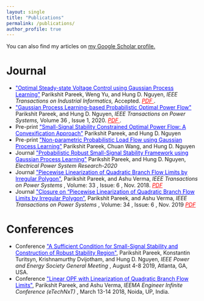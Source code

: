 ```yaml
---
layout: single
title: "Publications"
permalink: /publications/
author_profile: true
---
```


You can also find my articles on <u><a href="{{author.googlescholar}}">my Google Scholar profile</a>.</u>

Journal 
======

<ul>
<li> <a style="color:#0000FF" target="_blank" href="https://ieeexplore.ieee.org/document/9310349">"Optimal Steady-state Voltage Control using Gaussian Process Learning"</a> Parikshit Pareek, Weng Yu, and Hung D. Nguyen,<i> IEEE Transactions on Industrial Informatics, </i> Accepted. <a style="color:red" target="_blank" href="TII-20-3730.pdf"> <i> PDF </i> </a>.</li> 
<li> <a style="color:#0000FF" target="_blank" href="https://ieeexplore.ieee.org/document/9226481">"Gaussian Process Learning-based Probabilistic Optimal Power Flow"</a> Parikshit Pareek, and Hung D. Nguyen, <i> IEEE Transactions on Power Systems, </i> Volume 36 , Issue 1, 2020. <a style="color:red" target="_blank" href="https://arxiv.org/pdf/2004.07757.pdf"> <i> PDF </i> </a>.</li>
<li><span class="label label-info"> Pre-print</span> <a style="color:#0000FF" target="_blank" href="https://arxiv.org/pdf/1911.12001">"Small-Signal Stability Constrained Optimal Power Flow: A Convexification Approach"</a> Parikshit Pareek, and Hung D. Nguyen</li></li>
<li><span class="label label-info"> Pre-print</span> <a style="color:#0000FF"  target="_blank" href="https://arxiv.org/pdf/1911.03093">"Non-parametric Probabilistic Load Flow using Gaussian Process Learning"</a> Parikshit Pareek, Chuan Wang, and Hung D. Nguyen </li>
 <li><span class="label label-success"> Journal</span> <a style="color:#0000FF" target="_blank" href="https://arxiv.org/pdf/1910.01588">"Probabilistic Robust Small-Signal Stability Framework using Gaussian Process Learning"</a> Parikshit Pareek, and Hung D. Nguyen, <i> Electrical Power System Research-2020 </i> </li>
<li><span class="label label-success"> Journal</span> <a style="color:#0000FF" target="_blank" href="https://ieeexplore.ieee.org/document/8434314">"Piecewise Linearization of Quadratic Branch Flow Limits by Irregular Polygon"</a>, Parikshit Pareek, and Ashu Verma,  <i> IEEE Transactions on Power Systems </i>, Volume: 33 , Issue: 6 , Nov. 2018.  <a style="color:red" target="_blank" href="https://arxiv.org/ftp/arxiv/papers/1804/1804.06369.pdf"> <i> PDF </i> </a> </li>
 <li><span class="label label-success"> Journal</span> <a style="color:#0000FF" target="_blank" href="https://ieeexplore.ieee.org/document/8882636">"Closure on “Piecewise Linearization of Quadratic Branch Flow Limits by Irregular Polygon”</a>, Parikshit Pareek, and Ashu Verma,  <i> IEEE Transactions on Power Systems </i>, Volume: 34 , Issue: 6 , Nov. 2019  <a style="color:red" target="_blank" href="https://www.researchgate.net/publication/336965214_Closure_on_Piecewise_Linearization_of_Quadratic_Branch_Flow_Limits_by_Irregular_Polygon"> <i> PDF </i> </a> </li>
</ul>




Conferences 
======
<ul>
<li><span class="label label-success"> Conference</span> <a style="color:#0000FF" target="_blank" href="https://arxiv.org/pdf/1811.03805">"A Sufficient Condition for Small-Signal Stability and Construction of Robust Stability Region"</a>, Parikshit Pareek, Konstantin Turitsyn, Krishnamurthy Dvijotham, and Hung D. Nguyen, <i> IEEE Power and Energy Society General Meeting </i>, August 4-8 2019, Atlanta, GA, USA.</li>
<li><span class="label label-success"> Conference</span> <a style="color:#0000FF" target="_blank" href="https://arxiv.org/pdf/1811.03805">"Linear OPF with Linearization of Quadratic Branch Flow Limits"</a>, Parikshit Pareek, and Ashu Verma, <i> IEEMA Engineer Infinite Conference (eTechNxT) </i>, March 13-14 2018, Noida, UP, India.</li>

<ul>


